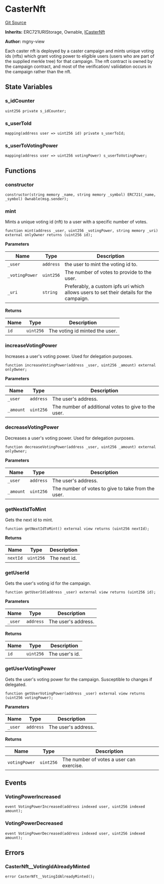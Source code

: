 # CasterNft
[Git Source](https://github.com/mgnfy-view/caster/blob/d96545b5627fb207f8442947bac4d9f902606cd5/src/CasterNft.sol)

**Inherits:**
ERC721URIStorage, Ownable, [ICasterNft](/src/interfaces/ICasterNft.sol/interface.ICasterNft.md)

**Author:**
mgny-view

Each caster nft is deployed by a caster campaign and mints unique voting ids (nfts)
which grant voting power to eligible users (users who are part of the supplied merkle tree)
for that campaign. The nft contract is owned by the campaign contract, and most of the verification/
valiidation occurs in the campaign rather than the nft.


## State Variables
### s_idCounter

```solidity
uint256 private s_idCounter;
```


### s_userToId

```solidity
mapping(address user => uint256 id) private s_userToId;
```


### s_userToVotingPower

```solidity
mapping(address user => uint256 votingPower) s_userToVotingPower;
```


## Functions
### constructor


```solidity
constructor(string memory _name, string memory _symbol) ERC721(_name, _symbol) Ownable(msg.sender);
```

### mint

Mints a unique voting id (nft) to a user with a specific number of votes.


```solidity
function mint(address _user, uint256 _votingPower, string memory _uri) external onlyOwner returns (uint256 id);
```
**Parameters**

|Name|Type|Description|
|----|----|-----------|
|`_user`|`address`|the user to mint the voting id to.|
|`_votingPower`|`uint256`|The number of votes to provide to the user.|
|`_uri`|`string`|Preferably, a custom ipfs uri which allows users to set their details for the campaign.|

**Returns**

|Name|Type|Description|
|----|----|-----------|
|`id`|`uint256`|The voting id minted the user.|


### increaseVotingPower

Increases a user's voting power. Used for delegation purposes.


```solidity
function increaseVotingPower(address _user, uint256 _amount) external onlyOwner;
```
**Parameters**

|Name|Type|Description|
|----|----|-----------|
|`_user`|`address`|The user's address.|
|`_amount`|`uint256`|The number of additional votes to give to the user.|


### decreaseVotingPower

Decreases a user's voting power. Used for delegation purposes.


```solidity
function decreaseVotingPower(address _user, uint256 _amount) external onlyOwner;
```
**Parameters**

|Name|Type|Description|
|----|----|-----------|
|`_user`|`address`|The user's address.|
|`_amount`|`uint256`|The number of votes to give to take from the user.|


### getNextIdToMint

Gets the next id to mint.


```solidity
function getNextIdToMint() external view returns (uint256 nextId);
```
**Returns**

|Name|Type|Description|
|----|----|-----------|
|`nextId`|`uint256`|The next id.|


### getUserId

Gets the user's voting id for the campaign.


```solidity
function getUserId(address _user) external view returns (uint256 id);
```
**Parameters**

|Name|Type|Description|
|----|----|-----------|
|`_user`|`address`|The user's address.|

**Returns**

|Name|Type|Description|
|----|----|-----------|
|`id`|`uint256`|The user's id.|


### getUserVotingPower

Gets the user's voting power for the campaign. Susceptible to changes if delegated.


```solidity
function getUserVotingPower(address _user) external view returns (uint256 votingPower);
```
**Parameters**

|Name|Type|Description|
|----|----|-----------|
|`_user`|`address`|The user's address.|

**Returns**

|Name|Type|Description|
|----|----|-----------|
|`votingPower`|`uint256`|The number of votes a user can exercise.|


## Events
### VotingPowerIncreased

```solidity
event VotingPowerIncreased(address indexed user, uint256 indexed amount);
```

### VotingPowerDecreased

```solidity
event VotingPowerDecreased(address indexed user, uint256 indexed amount);
```

## Errors
### CasterNft__VotingIdAlreadyMinted

```solidity
error CasterNft__VotingIdAlreadyMinted();
```

